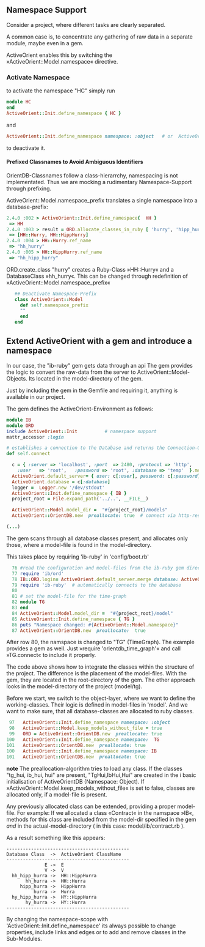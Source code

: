 ## Namespace Support

Consider a project, where different tasks are clearly separated. 

A common case is, to concentrate any gathering of raw data in a separate module, maybe even in a gem.

ActiveOrient enables this by switching the »ActiveOrient::Model.namespace« directive.

### Activate Namespace

to activate the namespace "HC" simply run

```ruby
module HC
end
ActiveOrient::Init.define_namespace { HC }
```
and 

```ruby
ActiveOrient::Init.define_namespace namespace: :object   # or  ActiveOrient::Init.define_namespace { Object }
```
to deactivate it.

#### Prefixed Classnames to Avoid Ambiguous Identifiers

OrientDB-Classnames follow a class-hierarrchy, namespacing is not implementated. Thus we are mocking a 
rudimentary Namespace-Support through prefixing.

ActiveOrient::Model.namespace_prefix translates a single namespace into a database-prefix:

```ruby
2.4.0 :002 > ActiveOrient::Init.define_namespace{  HH }
 => HH 
2.4.0 :003 > result = ORD.allocate_classes_in_ruby [ 'hurry', 'hipp_hurry' ]
 => [HH::Hurry, HH::HippHurry] 
2.4.0 :004 > HH::Hurry.ref_name
 => "hh_hurry" 
2.4.0 :005 > HH::HippHurry.ref_name
 => "hh_hipp_hurry" 
```

ORD.create_class "hurry" creates a Ruby-Class »HH::Hurry« and a DatabaseClass »hh_hurry«.
This can be changed through redefinition of »ActiveOrient::Model.namespace_prefix«

```ruby
   ## Deactivate Namespace-Prefix
   class ActiveOrient::Model
     def self.namespace_prefix
     ""
     end
   end
```



## Extend ActiveOrient with a gem and introduce a namespace

In our case, the "ib-ruby" gem gets data through an api 
The gem provides the logic to convert the raw-data from the server to ActiveOrient::Model-Objects.
Its located in the model-directory of the gem.

Just by including the gem in the Gemfile and requiring it, anything is available in our project.

The gem defines the ActiveOrient-Environment as follows:

```ruby
module IB                                
module ORD                             
include ActiveOrient::Init          # namespace support
mattr_accessor :login 

# establishes a connection to the Database and returns the Connection-Object (an ActiveOrient::OrientDB.         …instance)
def self.connect                  

  c = { :server => 'localhost', :port  => 2480,	:protocol => 'http',       
	:user   => 'root',   :password => 'root', :database => 'temp'  }.merge login.presence || {}
  ActiveOrient.default_server= { user: c[:user], password: c[:password] , server: c[:server], port: c[:port]  }
  ActiveOrient.database = c[:database]
  logger =  Logger.new '/dev/stdout'
  ActiveOrient::Init.define_namespace { IB } 
  project_root = File.expand_path('../..', __FILE__)

  ActiveOrient::Model.model_dir =  "#{project_root}/models"
  ActiveOrient::OrientDB.new  preallocate: true  # connect via http-rest

(...)
  ```
The gem scans through all database classes present, and allocates only those, where a model-file
is found in the model-directory. 

This takes place by requiring 'ib-ruby' in 'config/boot.rb'

```ruby
  76 #read the configuration and model-files from the ib-ruby gem directotry
  77 require 'ib/ord'
  78 IB::ORD.login= ActiveOrient.default_server.merge database: ActiveOrient.database
  79 require 'ib-ruby'  # automatically connects to the database
  80 
  81 # set the model-file for the time-graph
  82 module TG
  83 end
  84 ActiveOrient::Model.model_dir =  "#{project_root}/model"
  85 ActiveOrient::Init.define_namespace { TG }
  86 puts "Namespace changed: #{ActiveOrient::Model.namespace}"
  87 ActiveOrient::OrientDB.new  preallocate:  true

```

After row 80, the namspace is changed to "TG" (TimeGraph).  The example provides a gem as well. Just 
»require 'orientdb_time_graph'« and call »TG.connect« to include it properly.

The code above shows how to integrate the classes within the structure of the project. The difference is the placement
of the model-files. With the gem, they are located in the root-directory of the gem. The other approach looks in the model-directory of the project (model/tg).

Before we start, we  switch to the object-layer, where we want to define the working-classes. Their 
logic is defined in model-files in 'model'. And we want to make sure, that all database-classes are allocated
to ruby classes. 

```ruby
 97   ActiveOrient::Init.define_namespace namespace: :object
 98   ActiveOrient::Model.keep_models_without_file = true
 99   ORD = ActiveOrient::OrientDB.new  preallocate: true
100   ActiveOrient::Init.define_namespace namespace:  TG
101   ActiveOrient::OrientDB.new  preallocate: true
100   ActiveOrient::Init.define_namespace namespace: IB 
101   ActiveOrient::OrientDB.new  preallocate: true
```

**note** The preallocation-algorithm tries to load any class.  If the classes "tg_hui, ib_hui, hui" are
present, "TgHui,IbHui,Hui" are created in the i basic initialisation of ActiveOrientDB (Namespace: Object). 
If »ActiveOrient::Model.keep_models_without_file«
is set to false, classes are allocated only, if a model-file is present. 

Any previously allocated class can be extended, providing a proper model-file. For example: If we 
allocated a class «Contract« in the namspace »IB«, methods for this class are included from the model-dir specified in the gem *and* in the actual-model-directory ( in this case: model/ib/contract.rb ). 


As a result something like this appears:

```
---------------------------------------------
Database Class  ->  ActiveOrient ClassName
---------------------------------------------
              E ->  E
              V ->  V
  hh_hipp_hurra ->  HH::HippHurra
       hh_hurra ->  HH::Hurra
     hipp_hurra ->  HippHurra
          hurra ->  Hurra
  hy_hipp_hurra ->  HY::HippHurra
       hy_hurra ->  HY::Hurra
---------------------------------------------

```

By changing the namespace-scope with  'ActiveOrient::Init.define_namespace'  its always possible to 
change properties, include links and edges or to add  and remove classes in the Sub-Modules.

